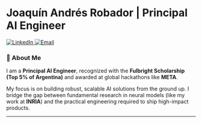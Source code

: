 # Joaquín Andrés Robador | Principal AI Engineer

<p align="left">
  <a href="https://www.linkedin.com/in/jrobador/" target="_blank">
    <img src="https://img.shields.io/badge/LinkedIn-0077B5?style=for-the-badge&logo=linkedin&logoColor=white" alt="LinkedIn">
  </a>
  <a href="mailto:joaquinrobador@gmail.com">
    <img src="https://img.shields.io/badge/Email-D14836?style=for-the-badge&logo=gmail&logoColor=white" alt="Email">
  </a>
</p>

### 👋 About Me

I am a **Principal AI Engineer**, recognized with the **Fulbright Scholarship (Top 5% of Argentina)** and awarded at global hackathons like **META**. 

My focus is on building robust, scalable AI solutions from the ground up. I bridge the gap between fundamental research in neural models (like my work at **INRIA**) and the practical engineering required to ship high-impact products.

---
